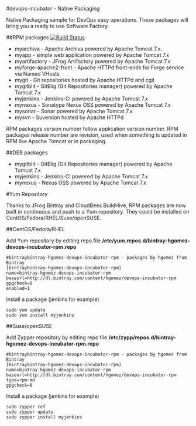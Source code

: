 #devops-incubator - Native Packaging

Native Packaging sample for DevOps easy operations.
These packages will bring you a ready to use Software Factory.

##RPM packages
[![Build Status](https://buildhive.cloudbees.com/job/hgomez/job/devops-incubator/badge/icon)](https://buildhive.cloudbees.com/job/hgomez/job/devops-incubator/)

* myarchiva - Apache Archiva powered by Apache Tomcat 7.x.
* myapp - simple web application powered by Apache Tomcat 7.x
* myartifactory - JFrog Artifactory powered by Apache Tomcat 7.x
* myforge-apache2-front - Apache HTTPd front-ends for Forge service via Named VHosts
* mygit - Git repositories hosted by Apache HTTPd and cgit
* mygitblit - GitBlig (Git Repositories manager) powered by Apache Tomcat 7.x
* myjenkins - Jenkins-CI powered by Apache Tomcat 7.x
* mynexus - Sonatype Nexus OSS powered by Apache Tomcat 7.x
* mysonar - Sonar powered by Apache Tomcat 7.x
* mysvn - Suversion hosted by Apache HTTPd

RPM packages version number follow application version number.
RPM packages release number are revision, used when something is updated in RPM like Apache Tomcat or in packaging.

##DEB packages

* mygitblit - GitBlig (Git Repositories manager) powered by Apache Tomcat 7.x
* myjenkins - Jenkins-CI powered by Apache Tomcat 7.x
* mynexus - Nexus OSS powered by Apache Tomcat 7.x

#Yum Repository

Thanks to JFrog Bintray and CloudBees BuildHive, RPM packages are now built in continuous and push to a Yum repository.
They could be installed on CentOS/Fedora/RHEL/Suse/openSUSE.

##CentOS/Fedora/RHEL

Add Yum repository by editing repo file **/etc/yum.repos.d/bintray-hgomez-devops-incubator-rpm.repo**

    #bintraybintray-hgomez-devops-incubator-rpm - packages by hgomez from Bintray
    [bintraybintray-hgomez-devops-incubator-rpm]
    name=bintray-hgomez-devops-incubator-rpm
    baseurl=http://dl.bintray.com/content/hgomez/devops-incubator-rpm
    gpgcheck=0
    enabled=1
 
Install a package (jenkins for example)

    sudo yum update
    sudo yum install myjenkins

##Suse/openSUSE

Add Zypper repository by editing repo file **/etc/zypp/repos.d/bintray-hgomez-devops-incubator-rpm.repo**

    #bintraybintray-hgomez-devops-incubator-rpm - packages by hgomez from Bintray
    [bintraybintray-hgomez-devops-incubator-rpm]
    name=bintray-hgomez-devops-incubator-rpm
    baseurl=http://dl.bintray.com/content/hgomez/devops-incubator-rpm
    type=rpm-md
    gpgcheck=0


Install a package (jenkins for example)

    sudo zypper ref 
    sudo zypper update
    sudo zypper install myjenkins

